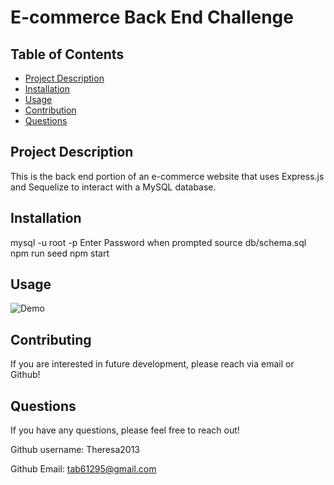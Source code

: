 # E-commerce Back End Challenge

## Table of Contents

- [Project Description](#project-description)
- [Installation](#installation)
- [Usage](#usage)
- [Contribution](#contribution)
- [Questions](#questions)

## Project Description

This is the back end portion of an e-commerce website that uses Express.js and Sequelize to interact with a MySQL database.

## Installation

mysql -u root -p
Enter Password when prompted
source db/schema.sql
npm run seed
npm start

## Usage

![Demo]()

## Contributing

If you are interested in future development, please reach via email or Github!

## Questions

If you have any questions, please feel free to reach out!

Github username: Theresa2013

Github Email: tab61295@gmail.com
